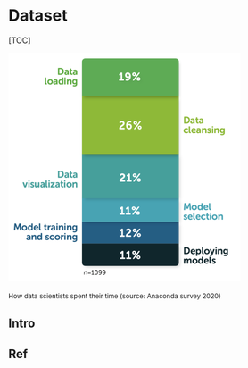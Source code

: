 # Dataset

[TOC]



<img src="../../../../../Assets/Pics/Screenshot 2023-01-28 at 8.04.20 PM.png" alt="Screenshot 2023-01-28 at 8.04.20 PM" style="zoom:50%;" />

<small>How data scientists spent their time (source: Anaconda survey 2020)</small>



## Intro







## Ref

